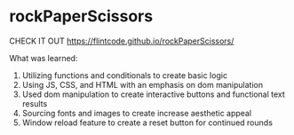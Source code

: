 # rockPaperScissors

CHECK IT OUT
https://flintcode.github.io/rockPaperScissors/

What was learned:
1. Utilizing functions and conditionals to create basic logic 
2. Using JS, CSS, and HTML with an emphasis on dom manipulation
3. Used dom manipulation to create interactive buttons and functional text results
4. Sourcing fonts and images to create increase aesthetic appeal
5. Window reload feature to create a reset button for continued rounds
